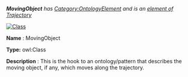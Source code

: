 ___MovingObject__ 
 has
 [Category:OntologyElement](../../Category/OntologyElement "Category:OntologyElement") 
 and is an
 [element of](../../Property/ElementOf "Property:ElementOf") 
[Trajectory](../../Submissions/Trajectory "Submissions:Trajectory")_




  





[![Class](../../images/thumb/2/27/Class.gif/45px-Class.gif)](../../Image/Class.gif "Class")


__Name__ 
 : MovingObject
 



__Type:__ 
 owl:Class
 



__Description__ 
 : This is the hook to an ontology/pattern that describes the moving object, if any, which moves along the trajectory.